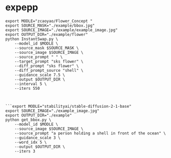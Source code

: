 # expepp

```export CUDA_VISIBLE_DEVICES="0"
export MODLE="zcaoyao/Flower_Concept "
export SOURCE_MASK="./example/bbox.jpg"
export SOURCE_IMAGE="./example/example_image.jpg"
export OUTPUT_DIR="./example/flower"
python InstantSwap.py \
    --model_id $MODLE \
    --source_mask $SOURCE_MASK \
    --source_image $SOURCE_IMAGE \
    --source_prompt " " \
    --target_prompt "sks flower" \
    --diff_prompt "sks flower" \
    --diff_prompt_source "shell" \
    --guidance_scale 7.5 \
    --output $OUTPUT_DIR \
    --interval 5 \
    --iters 550



```export MODLE="stabilityai/stable-diffusion-2-1-base"
export SOURCE_IMAGE="./example_image.jpg"
export OUTPUT_DIR="./example"
python get_bbox.py \
    --model_id $MODLE \
    --source_image $SOURCE_IMAGE \
    --source_prompt "a person holding a shell in front of the ocean" \
    --guidance_scale 3 \
    --word_idx 5 \
    --output $OUTPUT_DIR \
    --iters 3

